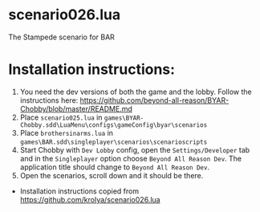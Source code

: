 # scenario026.lua
The Stampede scenario for BAR

# Installation instructions:

1) You need the dev versions of both the game and the lobby. Follow the instructions here: https://github.com/beyond-all-reason/BYAR-Chobby/blob/master/README.md
2) Place `scenario025.lua` in `games\BYAR-Chobby.sdd\LuaMenu\configs\gameConfig\byar\scenarios`
3) Place `brothersinarms.lua` in `games\BAR.sdd\singleplayer\scenarios\scenarioscripts`
4) Start Chobby with `Dev Lobby` config, open the `Settings/Developer` tab and in the `Singleplayer` option choose `Beyond All Reason Dev`. The application title should change to `Beyond All Reason Dev`.
5) Open the scenarios, scroll down and it should be there.

- Installation instructions copied from https://github.com/kroIya/scenario026.lua
